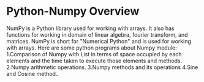 # Python-Numpy Overview
NumPy is a Python library used for working with arrays. It also has functions for working in domain of linear algebra, fourier transform, and matrices.
NumPy is short for "Numerical Python" and is used for working with arrays.
Here are some python programs about Numpy module: 
	1.Comparison of Numpy with List in terms of space occupied by each elements and the time taken to execute those elements and methods.
	2.Numpy arithmetic operations.
	3.Numpy methods and its operations
	4.Sine and Cosine method..
